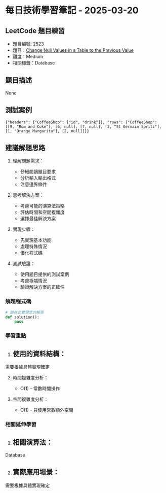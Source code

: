 # 每日技術學習筆記 - 2025-03-20

## LeetCode 題目練習
- 題目編號: 2523
- 題目：[Change Null Values in a Table to the Previous Value](https://leetcode.com/problems/change-null-values-in-a-table-to-the-previous-value)
- 難度：Medium
- 相關標籤：Database

## 題目描述
None

## 測試案例
```
{"headers": {"CoffeeShop": ["id", "drink"]}, "rows": {"CoffeeShop": [[9, "Rum and Coke"], [6, null], [7, null], [3, "St Germain Spritz"], [1, "Orange Margarita"], [2, null]]}}
```

## 建議解題思路
1. 理解問題需求：
   - 仔細閱讀題目要求
   - 分析輸入輸出格式
   - 注意邊界條件

2. 思考解決方案：
   - 考慮可能的演算法策略
   - 評估時間和空間複雜度
   - 選擇最佳解決方案

3. 實現步驟：
   - 先實現基本功能
   - 處理特殊情況
   - 優化程式碼

4. 測試驗證：
   - 使用題目提供的測試案例
   - 考慮極端情況
   - 驗證解決方案的正確性


### 解題程式碼
```python
# 請在此實現您的解答
def solution():
    pass
```

### 學習重點
1. 使用的資料結構：
   - 
需要根據具體實現確定

2. 時間複雜度分析：
   - O(1) - 常數時間操作

3. 空間複雜度分析：
   - O(1) - 只使用常數額外空間

### 相關延伸學習
1. 相關演算法：
   - 
Database

2. 實際應用場景：
   - 
需要根據具體實現確定
